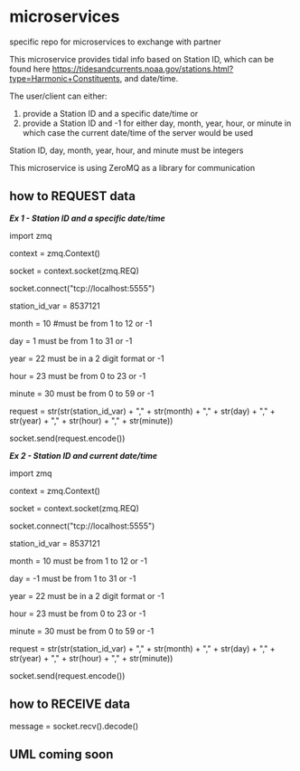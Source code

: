 # microservices
specific repo for microservices to exchange with partner

This microservice provides tidal info based on Station ID, which can be found here https://tidesandcurrents.noaa.gov/stations.html?type=Harmonic+Constituents, and date/time. 

The user/client can either: 
  1) provide a Station ID and a specific date/time or 
  2) provide a Station ID and -1 for either day, month, year, hour, or minute in which case the current date/time of the server would be used

Station ID, day, month, year, hour, and minute must be integers  

This microservice is using ZeroMQ as a library for communication

## how to REQUEST data
***Ex 1 - Station ID and a specific date/time***


import zmq


context = zmq.Context()

socket = context.socket(zmq.REQ)

socket.connect("tcp://localhost:5555")


station_id_var = 8537121

month = 10                      #must be from 1 to 12 or -1

day = 1                         must be from 1 to 31 or -1

year = 22                       must be in a 2 digit format or -1

hour = 23                       must be from 0 to 23 or -1

minute = 30                     must be from 0 to 59 or -1

request = str(str(station_id_var) + "," + str(month) + "," + str(day) + "," + str(year) + "," + str(hour) + "," + str(minute))

socket.send(request.encode())


***Ex 2 - Station ID and current date/time***


import zmq


context = zmq.Context()

socket = context.socket(zmq.REQ)

socket.connect("tcp://localhost:5555")


station_id_var = 8537121

month = 10                      must be from 1 to 12 or -1

day = -1                         must be from 1 to 31 or -1

year = 22                       must be in a 2 digit format or -1

hour = 23                       must be from 0 to 23 or -1

minute = 30                     must be from 0 to 59 or -1


request = str(str(station_id_var) + "," + str(month) + "," + str(day) + "," + str(year) + "," + str(hour) + "," + str(minute))

socket.send(request.encode())

## how to RECEIVE data

message = socket.recv().decode()

## UML coming soon
